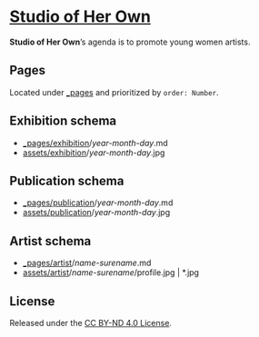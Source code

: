 # [Studio of Her Own](https://studioofherown.com)

**Studio of Her Own**’s agenda is to promote young women artists.


## Pages

Located under [_pages](_pages) and prioritized by `order: Number`.

## Exhibition schema

* [_pages/exhibition](_pages/exhibition)/*year-month-day*.md
* [assets/exhibition](assets/exhibition)/*year-month-day*.jpg

## Publication schema

* [_pages/publication](_pages/publication)/*year-month-day*.md
* [assets/publication](assets/publication)/*year-month-day*.jpg

## Artist schema

* [_pages/artist](_pages/artist)/*name-surename*.md
* [assets/artist](assets/artist)/*name-surename*/profile.jpg | *.jpg

## License

Released under the [CC BY-ND 4.0 License](LICENSE).
